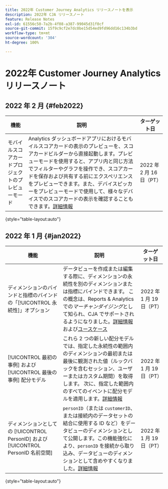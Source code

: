 ```yaml
---
title: 2022年 Customer Journey Analytics リリースノートを表示
description: 2022年 CJA リリースノート
feature: Release Notes
exl-id: 61556c50-7a2b-4f08-a387-99045d31f0cf
source-git-commit: 15f9c9cf2e7dc0be15d54ed9fd96dd16c134b3bd
workflow-type: tm+mt
source-wordcount: '304'
ht-degree: 100%

---
```


# 2022年 Customer Journey Analytics リリースノート

## 2022 年 2 月 {#feb2022}

| 機能 | 説明 | ターゲット日 |
| ----------- | ---------- | ----- |
| モバイルスコアカードプロジェクトのプレビューモード | Analytics ダッシュボードアプリにおけるモバイルスコアカードの表示のプレビューを、スコアカードビルダーから直接起動します。プレビューモードを使用すると、アプリ内と同じ方法でフィルターやグラフを操作でき、スコアカードを保存および共有する前にエクスペリエンスをプレビューできます。また、デバイスピッカーをプレビューモードで使用して、様々なデバイスでのスコアカードの表示を確認することもできます。[詳細情報](https://experienceleague.adobe.com/docs/analytics-platform/using/cja-dashboards/create-scorecard.html?lang=ja#preview) | 2022 年 2 月 16 日（PT） |

{style=&quot;table-layout:auto&quot;}

## 2022 年 1 月 {#jan2022}

| 機能 | 説明 | ターゲット日 |
| ----------- | ---------- | ----- |
| ディメンションのバインドと指標のバインドの「[!UICONTROL 永続性]」オプション | データビューを作成または編集する際に、ディメンションの永続性を別のディメンションまたは指標にバインドできます。 この概念は、Reports &amp; Analytics での&#x200B;_マーチャンダイジング_&#x200B;として知られ、CJA でサポートされるようになりました。[詳細情報](https://experienceleague.adobe.com/docs/analytics-platform/using/cja-dataviews/component-settings/persistence.html?lang=ja#binding-dimension)および[ユースケース](/help/use-cases/binding-dimensions-metrics.md) | 2022 年 1 月 19 日（PT） |
| [!UICONTROL 最初の事例] および [!UICONTROL 最後の事例] 配分モデル | これら 2 つの新しい配分モデルでは、指定した永続性の範囲内のディメンションの最初または最後に観測された値（ルックバックを含むセッション、ユーザーまたはカスタム期間）を取得します。 次に、指定した範囲内のすべてのイベントに配分モデルを適用します。[詳細情報](https://experienceleague.adobe.com/docs/analytics-platform/using/cja-dataviews/component-settings/persistence.html?lang=ja#allocation-settings) | 2022 年 1 月 19 日（PT） |
| ディメンションとしての [!UICONTROL PersonID] および [!UICONTROL PersonID 名前空間] | `personID`（または `customerID`、または接続内のデータセットの結合に使用する ID など）をデータビューのディメンションとして公開します。この機能強化により、`personID` を接続から取り込み、データビューのディメンションとして含めやすくなりました。[詳細情報](https://experienceleague.adobe.com/docs/analytics-platform/using/cja-dataviews/component-reference.html?lang=ja#optional-standard-components) | 2022 年 1 月 19 日（PT） |

{style=&quot;table-layout:auto&quot;}
